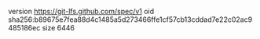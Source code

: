 version https://git-lfs.github.com/spec/v1
oid sha256:b89675e7fea88d4c1485a5d273466ffe1cf57cb13cddad7e22c02ac9485186ec
size 6446

